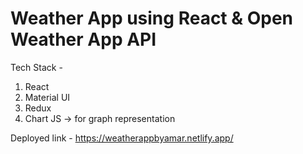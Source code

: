 # Weather App using React & Open Weather App API 

Tech Stack -
1. React 
2. Material UI
3. Redux
4. Chart JS -> for graph representation

Deployed link - https://weatherappbyamar.netlify.app/
